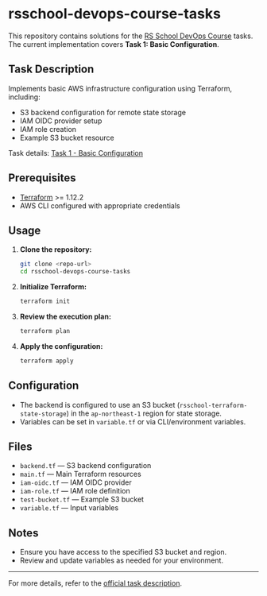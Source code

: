 # rsschool-devops-course-tasks

This repository contains solutions for the [RS School DevOps Course](https://github.com/rolling-scopes-school/tasks/tree/master/devops/modules/1_basic-configuration) tasks. The current implementation covers **Task 1: Basic Configuration**.

## Task Description

Implements basic AWS infrastructure configuration using Terraform, including:

- S3 backend configuration for remote state storage
- IAM OIDC provider setup
- IAM role creation
- Example S3 bucket resource

Task details: [Task 1 - Basic Configuration](https://github.com/rolling-scopes-school/tasks/blob/master/devops/modules/1_basic-configuration/task_1.md)

## Prerequisites

- [Terraform](https://www.terraform.io/downloads.html) >= 1.12.2
- AWS CLI configured with appropriate credentials

## Usage

1. **Clone the repository:**
   ```bash
   git clone <repo-url>
   cd rsschool-devops-course-tasks
   ```
2. **Initialize Terraform:**
   ```bash
   terraform init
   ```
3. **Review the execution plan:**
   ```bash
   terraform plan
   ```
4. **Apply the configuration:**
   ```bash
   terraform apply
   ```

## Configuration

- The backend is configured to use an S3 bucket (`rsschool-terraform-state-storage`) in the `ap-northeast-1` region for state storage.
- Variables can be set in `variable.tf` or via CLI/environment variables.

## Files

- `backend.tf` — S3 backend configuration
- `main.tf` — Main Terraform resources
- `iam-oidc.tf` — IAM OIDC provider
- `iam-role.tf` — IAM role definition
- `test-bucket.tf` — Example S3 bucket
- `variable.tf` — Input variables

## Notes

- Ensure you have access to the specified S3 bucket and region.
- Review and update variables as needed for your environment.

---

For more details, refer to the [official task description](https://github.com/rolling-scopes-school/tasks/blob/master/devops/modules/1_basic-configuration/task_1.md).
